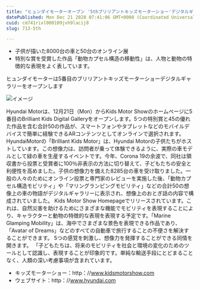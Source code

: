 ```yaml
---
title: "ヒュンダイモーターオープン '5thブリリアントキッズモーターショー'デジタルギャラリー"
datePublished: Mon Dec 21 2020 07:41:06 GMT+0000 (Coordinated Universal Time)
cuid: cm741rixl000109jvh9lacij8
slug: 713-5th

---
```



- 子供が描いた8000台の車と50台のオンライン展
- 特別な賞を受賞した作品「動物カプセル構造の移動性」は、人物と動物の特徴的な表現をよく表しています。

ヒュンダイモーターは5番目のブリリアントキッズモーターショーデジタルギャラリーをオープンします

![イメージ](https://cdn.hashnode.com/res/hashnode/image/upload/v1739493912493/7a6040f1-66c0-4738-ac51-1c1fbc6529fd.jpeg)

Hyundai Motorは、12月21日（Mon）からKids Motor Showのホームページに5番目のBrilliant Kids Digital Galleryをオープンします。5つの特別賞と45の優れた作品を含む合計50の作品が、スマートフォンやタブレットなどのモバイルデバイスで簡単に経験できるARコンテンツとしてオンラインで選択されます。HyundaiMotorの「Brilliant Kids Motor」は、Hyundai Motorの子供たちがホストしています。この想像力は、訪問者が乗って体験できるように、実際の車モデルとして緑の車を生産するイベントです。今年、Corona 19の余波で、同社は領収書から投票と受賞者に100％非表示の方法に切り替えて、子どもたちの安全と利便性を高めました。子供の想像力を備えた8285台の車を受け取りました。一般の人々のためにオンライン投票と専門家のレビューを実施した後、「動物カプセル構造モビリティ」や「マリングランピングモビリティ」などの合計50の想像上の車の物語がデジタルギャラリーに表示され、想像上のおとぎ話の内容で構成されていました。 Kids Motor Show Homepageでリリースされています。これは、自然災害を助けるためにさまざまな機能でモビリティを表現することにより、キャラクターと動物の特徴的な表現を表現する予定です。「Marine Glamping Mobility」は、海中でさまざまな景色を表現できる作品であり、「Avatar of Dreams」などのすべての自動車で旅行することの不便さを解決することができます。 5つの感覚を刺激し、想像力を発揮することができる同情を開きます。 「子どもたちは、将来のモビリティを社会と環境の変化のためのツールとして認識し、表現することが印象的です。単純な輸送手段にとどまることなく、人類の深い考慮事項が含まれています。

- キッズモーターショー：http：//www.kidsmotorshow.com
- ウェブサイト：http：//www.hyundai.com